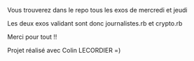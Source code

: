 Vous trouverez dans le repo tous les exos de mercredi et jeudi 

Les deux exos validant sont donc journalistes.rb et crypto.rb 

Merci pour tout !! 

Projet réalisé avec Colin LECORDIER =)